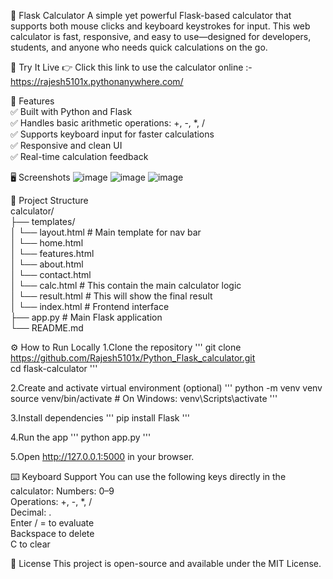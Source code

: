 🧮 Flask Calculator
  A simple yet powerful Flask-based calculator that supports both mouse clicks and keyboard keystrokes for input. This web calculator is fast, responsive, and easy to use—designed for developers, students, and anyone who needs quick calculations on the go.


🚀 Try It Live
  👉 Click this link to use the calculator online :- https://rajesh5101x.pythonanywhere.com/


🔧 Features  
  ✅ Built with Python and Flask  
  ✅ Handles basic arithmetic operations: +, -, *, /  
  ✅ Supports keyboard input for faster calculations  
  ✅ Responsive and clean UI  
  ✅ Real-time calculation feedback   


🖥️ Screenshots
  ![image](https://github.com/user-attachments/assets/8870c537-6c3d-4c56-bec1-0dcc3309d473)
  ![image](https://github.com/user-attachments/assets/53c2c9c2-240c-4287-b70d-779f30d359fe)
  ![image](https://github.com/user-attachments/assets/5800b949-4296-4224-ab8a-93a417ba53f8)


📂 Project Structure   
  calculator/   
  ├── templates/     
  │   └── layout.html      # Main template for nav bar   
  │   └── home.html   
  │   └── features.html   
  │   └── about.html   
  │   └── contact.html   
  │   └── calc.html        # This contain the main calculator logic   
  │   └── result.html      # This will show the final result   
  │   └── index.html       # Frontend interface   
  ├── app.py               # Main Flask application   
  └── README.md    


⚙️ How to Run Locally
  1.Clone the repository
    '''
    git clone https://github.com/Rajesh5101x/Python_Flask_calculator.git  
    cd flask-calculator
    '''
    
  2.Create and activate virtual environment (optional)
    '''
    python -m venv venv  
    source venv/bin/activate   # On Windows: venv\Scripts\activate
    '''

  3.Install dependencies
    '''
    pip install Flask
    '''

  4.Run the app
    '''
    python app.py
    '''

  5.Open http://127.0.0.1:5000 in your browser.


⌨️ Keyboard Support
  You can use the following keys directly in the calculator:
  Numbers: 0–9   
  Operations: +, -, *, /  
  Decimal: .   
  Enter / = to evaluate    
  Backspace to delete    
  C to clear  


📄 License
  This project is open-source and available under the MIT License.
